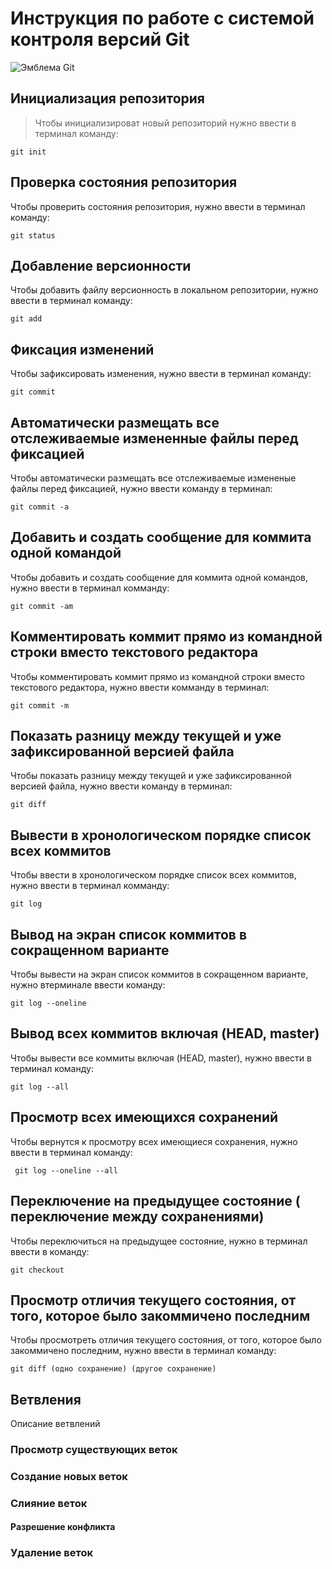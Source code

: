 # **Инструкция по работе с системой контроля версий Git**

![Эмблема Git](git.jpg)

## Инициализация репозитория 

>Чтобы инициализироват новый репозиторий нужно ввести в терминал команду:

    git init

## Проверка состояния репозитория 

Чтобы проверить состояния репозитория, нужно ввести в терминал команду: 

    git status

## Добавление версионности 

Чтобы добавить файлу версионность в локальном репозитории, нужно ввести в терминал команду: 

    git add


## Фиксация изменений 

Чтобы зафиксировать изменения, нужно ввести в терминал команду:

    git commit

## Автоматически размещать все отслеживаемые измененные файлы перед фиксацией

Чтобы автоматически размещать все отслеживаемые измененые файлы перед фиксацией, нужно ввести команду в терминал: 

    git commit -a

## Добавить и создать сообщение для коммита одной командой

Чтобы добавить и создать сообщение для коммита одной командов, нужно ввести в терминал комманду:

    git commit -am

## Комментировать коммит прямо из командной строки вместо текстового редактора

Чтобы комментировать коммит прямо из командной строки вместо текстового редактора, нужно ввести комманду в терминал:

    git commit -m


## Показать разницу между текущей и уже зафиксированной версией файла

Чтобы показать разницу между текущей и уже зафиксированной версией файла, нужно ввести команду в терминал:

    git diff

## Вывести в хронологическом порядке список всех коммитов

Чтобы ввести в хронологическом порядке список всех коммитов, нужно ввести в терминал комманду:

    git log

## Вывод на экран список коммитов в сокращенном варианте

Чтобы вывести на экран список коммитов в сокращенном варианте, нужно втерминале ввести команду:

    git log --oneline
    
## Вывод всех коммитов включая (HEAD, master)

Чтобы вывести все коммиты включая (HEAD, master), нужно ввести в терминал команду:

    git log --all

## Просмотр всех имеющихся сохранений 

Чтобы вернутся к просмотру всех имеющиеся сохранения, нужно ввести в терминал команду:
    
     git log --oneline --all

## Переключение на предыдущее состояние ( переключение между сохранениями)

Чтобы переключиться на предыдущее состояние, нужно в терминал ввести в команду:

    git checkout

## Просмотр отличия текущего состояния, от того, которое было закоммичено последним  

Чтобы просмотреть отличия текущего состояния, от того, которое было закоммичено последним, нужно ввести в терминал команду:

    git diff (одно сохранение) (другое сохранение)

## Ветвления

Описание ветвлений

### Просмотр существующих веток 

### Создание новых веток 

### Слияние веток 

#### Разрешение конфликта

### Удаление веток 